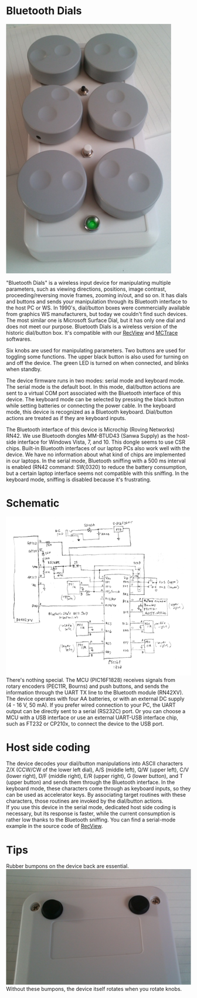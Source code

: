 # Bluetooth Dials

<IMG alt=overall src="pics/overall.png"><BR>

"Bluetooth Dials" is a wireless input device for manipulating multiple parameters, such as viewing directions, positions, image contrast, proceeding/reversing movie frames, zooming in/out, and so on. It has dials and buttons and sends your manipulation through its Bluetooth interface to the host PC or WS. In 1990's, dial/button boxes were commercially available from graphics WS manufacturers, but today we couldn't find such devices. The most similar one is Microsoft Surface Dial, but it has only one dial and does not meet our purpose. Bluetooth Dials is a wireless version of the historic dial/button box. It's compatible with our <a href="https://github.com/mizutanilab/RecView">RecView</a> and <a href="https://github.com/mizutanilab/MCTrace">MCTrace</a> softwares.<br>

Six knobs are used for manipulating parameters. Two buttons are used for toggling some functions. The upper black button is also used for turning on and off the device. The green LED is turned on when connected, and blinks when standby.  

The device firmware runs in two modes: serial mode and keyboard mode. The serial mode is the default boot. In this mode, dial/button actions are sent to a virtual COM port associated with the Bluetooth interface of this device. The keyboard mode can be selected by pressing the black button while setting batteries or connecting the power cable. In the keyboard mode, this device is recognized as a Bluetooth keyboard. Dial/button actions are treated as if they are keyboard inputs.  

The Bluetooth interface of this device is Microchip (Roving Networks) RN42. We use Bluetooth dongles MM-BTUD43 (Sanwa Supply) as the host-side interface for Windows Vista, 7, and 10. This dongle seems to use CSR chips. Built-in Bluetooth interfaces of our laptop PCs also work well with the device. We have no information about what kind of chips are implemented in our laptops. In the serial mode, Bluetooth sniffing with a 500 ms interval is enabled (RN42 command: SW,0320) to reduce the battery consumption, but a certain laptop interface seems not compatible with this sniffing. In the keyboard mode, sniffing is disabled because it's frustrating.  

# Schematic
<IMG alt=schematic src="pics/schematic170107.png"><BR>
There's nothing special. The MCU (PIC16F1828) receives signals from rotary encoders (PEC11R, Bourns) and push buttons, and sends the information through the UART TX line to the Bluetooth module (RN42XV). The device operates with four AA batteries, or with an external DC supply (4 - 16 V, 50 mA). If you prefer wired connection to your PC, the UART output can be directly sent to a serial (RS232C) port. Or you can choose a MCU with a USB interface or use an external UART-USB interface chip, such as FT232 or CP210x, to connect the device to the USB port. <BR>

# Host side coding
The device decodes your dial/button manipulations into ASCII characters Z/X (CCW/CW of the lower left dial), A/S (middle left), Q/W (upper left), C/V (lower right), D/F (middle right), E/R (upper right), G (lower button), and T (upper button) and sends them through the Bluetooth interface. In the keyboard mode, these characters come through as keyboard inputs, so they can be used as accelerator keys. By associating target routines with these characters, those routines are invoked by the dial/button actions. <BR>
If you use this device in the serial mode, dedicated host side coding is necessary, but its response is faster, while the current consumption is rather low thanks to the Bluetooth sniffing. You can find a serial-mode example in the source code of <a href="https://github.com/mizutanilab/RecView">RecView</a>.

# Tips
Rubber bumpons on the device back are essential.
<IMG alt=overall src="pics/rubberBumpons.png"><BR>
Without these bumpons, the device itself rotates when you rotate knobs.

